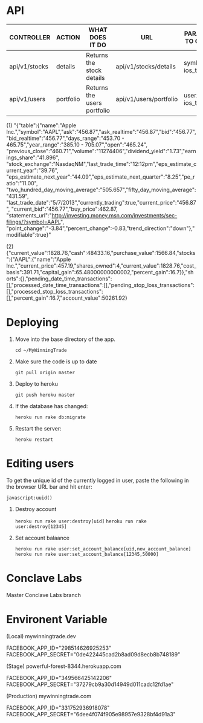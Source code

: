 API
===
|    CONTROLLER            |      ACTION       |   WHAT DOES IT DO                                         |          URL                                  |                       PARAMS TO GIVE                                                                            |  JSON/Text Responses                                |
| ------------------------ | ----------------- | --------------------------------------------------------- | --------------------------------------------- | --------------------------------------------------------------------------------------------------------------- | --------------------------------------------------- |
|  api/v1/stocks           |  details          |  Returns the stock details                                |  api/v1/stocks/details                        |   symbol, ios_token                                                                                             |      Returns stock details See (1)                  |
|  api/v1/users            |  portfolio        |  Returns the users portfolio                              |  api/v1/users/portfolio                       |   user_id, ios_token                                                                                            |      Returns user's portfolio See (2)               |



(1) "{"table":{"name":"Apple Inc.","symbol":"AAPL","ask":"456.87","ask_realtime":"456.87","bid":"456.77",
"bid_realtime":"456.77","days_range":"453.70 - 465.75","year_range":"385.10 - 705.07","open":"465.24",
"previous_close":"460.71","volume":"11274406","dividend_yield":"1.73","earnings_share":"41.896",
"stock_exchange":"NasdaqNM","last_trade_time":"12:12pm","eps_estimate_current_year":"39.76",
"eps_estimate_next_year":"44.09","eps_estimate_next_quarter":"8.25","pe_ratio":"11.00",
"two_hundred_day_moving_average":"505.657","fifty_day_moving_average":"431.59",
"last_trade_date":"5/7/2013","currently_trading":true,"current_price":"456.87",
"current_bid":"456.77","buy_price":462.87,
"statements_url":"http://investing.money.msn.com/investments/sec-filings/?symbol=AAPL",
"point_change":"-3.84","percent_change":-0.83,"trend_direction":"down"},"modifiable":true}"


(2) {"current_value":1828.76,"cash":48433.16,"purchase_value":1566.84,"stocks":{"AAPL":{"name":"Apple Inc.","current_price":457.19,"shares_owned":4,"current_value":1828.76,"cost_basis":391.71,"capital_gain":65.48000000000002,"percent_gain":16.7}},"shorts":{},"pending_date_time_transactions":[],"processed_date_time_transactions":[],"pending_stop_loss_transactions":[],"processed_stop_loss_transactions":[],"percent_gain":16.7,"account_value":50261.92}



Deploying
===

1. Move into the base directory of the app.

    `cd ~/MyWinningTrade`

2. Make sure the code is up to date

    `git pull origin master`

3. Deploy to heroku

    `git push heroku master`

4. If the database has changed:

    `heroku run rake db:migrate`

5. Restart the server:

    `heroku restart`


Editing users
===

To get the unique id of the currently logged in user, paste the following in the browser URL bar and hit enter:

    javascript:uuid()

1. Destroy account

    `heroku run rake user:destroy[uid]`
    `heroku run rake user:destroy[12345]`

2. Set account balaance

    `heroku run rake user:set_account_balance[uid,new_account_balance]`
    `heroku run rake user:set_account_balance[12345,50000]`

Conclave Labs
===

Master Conclave Labs branch


Environent Variable
===

(Local) mywinningtrade.dev

FACEBOOK_APP_ID="298514626925253"
FACEBOOK_APP_SECRET="0de422445cad2b8ad09d8ecb8b748189"

(Stage) powerful-forest-8344.herokuapp.com     

FACEBOOK_APP_ID="349566425142206"
FACEBOOK_APP_SECRET="37279cb9a30d14949d011cadc12fd1ae"

(Production) mywinningtrade.com

FACEBOOK_APP_ID="331752936918078"
FACEBOOK_APP_SECRET="6dee4f074f905e98957e9328bf4d91a3"
